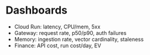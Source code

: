 # Dashboards
- Cloud Run: latency, CPU/mem, 5xx
- Gateway: request rate, p50/p90, auth failures
- Memory: ingestion rate, vector cardinality, staleness
- Finance: API cost, run cost/day, EV
